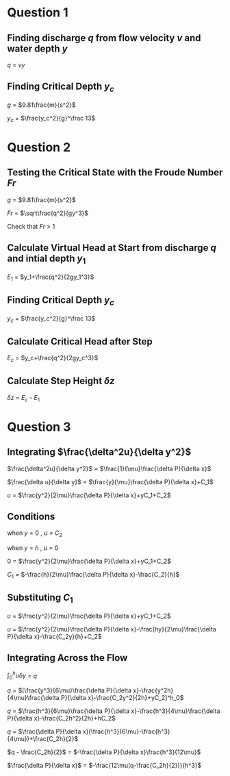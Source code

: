 # Question 1
## Finding discharge $q$ from flow velocity $v$ and water depth $y$
$q$ = $vy$

## Finding Critical Depth $y_c$
$g$ = $9.81\frac{m}{s^2}$

$y_c$ = $\frac{y_c^2}{g}^\frac 13$

# Question 2
## Testing the Critical State with the Froude Number $Fr$
$g$ = $9.81\frac{m}{s^2}$

$Fr$ = $\sqrt\frac{q^2}{gy^3}$

Check that $Fr$ > $1$

## Calculate Virtual Head at Start from discharge $q$ and intial depth $y_1$
$E_1$ = $y_1+\frac{q^2}{2gy_1^3}$

## Finding Critical Depth $y_c$
$y_c$ = $\frac{y_c^2}{g}^\frac 13$

## Calculate Critical Head after Step
$E_c$ = $y_c+\frac{q^2}{2gy_c^3}$

## Calculate Step Height $\delta z$
$\delta z$ = $E_c$ - $E_1$

# Question 3
## Integrating $\frac{\delta^2u}{\delta y^2}$

$\frac{\delta^2u}{\delta y^2}$ = $\frac{1}{\mu}\frac{\delta P}{\delta x}$

$\frac{\delta u}{\delta y}$ = $\frac{y}{\mu}\frac{\delta P}{\delta x}+C_1$

$u$ = $\frac{y^2}{2\mu}\frac{\delta P}{\delta x}+yC_1+C_2$

## Conditions

when $y$ = $0$ , $u$ = $C_2$

when $y$ = $h$ , $u$ = $0$

$0$ = $\frac{y^2}{2\mu}\frac{\delta P}{\delta x}+yC_1+C_2$

$C_1$ = $-\frac{h}{2\mu}\frac{\delta P}{\delta x}-\frac{C_2}{h}$

## Substituting $C_1$

$u$ = $\frac{y^2}{2\mu}\frac{\delta P}{\delta x}+yC_1+C_2$

$u$ = $\frac{y^2}{2\mu}\frac{\delta P}{\delta x}-\frac{hy}{2\mu}\frac{\delta P}{\delta x}-\frac{C_2y}{h}+C_2$

## Integrating Across the Flow

$\int^h_0u\delta y$ = $q$

$q$ = $[\frac{y^3}{6\mu}\frac{\delta P}{\delta x}-\frac{y^2h}{4\mu}\frac{\delta P}{\delta x}-\frac{C_2y^2}{2h}+yC_2]^h_0$

$q$ = $\frac{h^3}{6\mu}\frac{\delta P}{\delta x}-\frac{h^3}{4\mu}\frac{\delta P}{\delta x}-\frac{C_2h^2}{2h}+hC_2$

$q$ = $\frac{\delta P}{\delta x}(\frac{h^3}{6\mu}-\frac{h^3}{4\mu})+\frac{C_2h}{2}$

$q - \frac{C_2h}{2}$ = $-\frac{\delta P}{\delta x}\frac{h^3}{12\mu}$

$\frac{\delta P}{\delta x}$ = $-\frac{12\mu(q-\frac{C_2h}{2})}{h^3}$